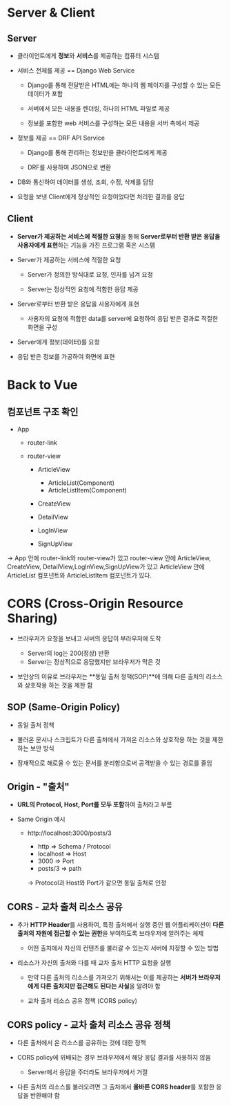 # Server & Client

## Server

- 클라이언트에게 **정보**와 **서비스**를 제공하는 컴퓨터 시스템

- 서비스 전체를 제공 == Django Web Service

  - Django를 통해 전달받은 HTML에는 하나의 웹 페이지를 구성할 수 있는 모든 데이터가 포함

  - 서버에서 모든 내용을 렌더링, 하나의 HTML 파일로 제공

  - 정보를 포함한 web 서비스를 구성하는 모든 내용을 서버 측에서 제공 

- 정보를 제공 == DRF API Service

  - Django를 통해 관리하는 정보만을 클라이언트에게 제공

  - DRF를 사용하여 JSON으로 변환

- DB와 통신하여 데이터를 생성, 조회, 수정, 삭제를 담당

- 요청을 보낸 Client에게 정상적인 요청이었다면 처리한 결과를 응답


## Client

- **Server가 제공하는 서비스에 적절한 요쳥**을 통해 **Server로부터 반환 받은 응답을 사용자에게 표현**하는 기능을 가진 프로그램 혹은 시스템

- Server가 제공하는 서비스에 적절한 요청
  
  - Server가 정의한 방식대로 요청, 인자를 넘겨 요청

  - Server는 정상적인 요청에 적합한 응답 제공

- Server로부터 반환 받은 응답을 사용자에게 표현
  
  - 사용자의 요청에 적합한 data를 server에 요청하여 응답 받은 결과로 적절한 화면을 구성

- Server에게 정보(데이터)를 요청

- 응답 받은 정보를 가공하여 화면에 표현


# Back to Vue

## 컴포넌트 구조 확인

- App
  - router-link

  - router-view

    - ArticleView
      - ArticleList(Component)
      - ArticleListItem(Component)

    - CreateView

    - DetailView

    - LogInView

    - SignUpView

-> App 안에 router-link와 router-view가 있고 router-view 안에 ArticleView, CreateView, DetailView,LogInView,SignUpView가 있고 ArticleView 안에 ArticleList 컴포넌트와 ArticleListItem 컴포넌트가 있다.     


# CORS (Cross-Origin Resource Sharing)

- 브라우저가 요청을 보내고 서버의 응답이 부라우저에 도착
  - Server의 log는 200(정상) 반환
  - Server는 정상적으로 응답했지만 브라우저가 막은 것

- 보안상의 이유로 브라우저는 **동일 출처 정책(SOP)**에 의해 다른 출처의 리소스와 상호작용 하는 것을 제한 함


## SOP (Same-Origin Policy)

- 동일 출처 정책

- 불러온 문서나 스크립트가 다른 출처에서 가져온 리소스와 상호작용 하는 것을 제한하는 보안 방식

- 잠재적으로 해로울 수 있는 문서를 분리함으로써 공격받을 수 있는 경로를 줄임


## Origin - "출처"

- **URL의 Protocol, Host, Port를 모두 포함**하여 출처라고 부름

- Same Origin 예시
  - http://localhost:3000/posts/3
    - http => Schema / Protocol
    - localhost => Host
    - 3000 => Port
    - posts/3 => path

    -> Protocol과 Host와 Port가 같으면 동일 출처로 인정 


## CORS - 교차 출처 리소스 공유

- 추가 **HTTP Header**를 사용하여, 특정 출처에서 실행 중인 웹 어플리케이션이 **다른 출처의 자원에 접근할 수 있는 권한**을 부여하도록 브라우저에 알려주는 체제
  - 어떤 출처에서 자신의 컨텐츠를 불러갈 수 있는지 서버에 지정할 수 있는 방법

- 리소스가 자신의 출처와 다를 때 교차 출처 HTTP 요청을 실행

  - 만약 다른 출처의 리소스를 가져오기 위해서는 이를 제공하는 **서버가 브라우저에게 다른 출처지만 접근해도 된다는 사실**을 알려야 함

  - 교차 출처 리소스 공유 정책 (CORS policy)


## CORS policy - 교차 출처 리소스 공유 정책

- 다른 출처에서 온 리소스를 공유하는 것에 대한 정책

- CORS policy에 위배되는 경우 브라우저에서 해당 응답 결과를 사용하지 않음
  - Server에서 응답을 주더라도 브라우저에서 거절

- 다른 출처의 리소스를 불러오려면 그 출처에서 **올바른 CORS header**를 포함한 응답을 반환해야 함